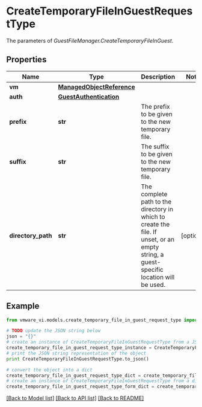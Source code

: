 # CreateTemporaryFileInGuestRequestType

The parameters of *GuestFileManager.CreateTemporaryFileInGuest*. 

## Properties
Name | Type | Description | Notes
------------ | ------------- | ------------- | -------------
**vm** | [**ManagedObjectReference**](ManagedObjectReference.md) |  | 
**auth** | [**GuestAuthentication**](GuestAuthentication.md) |  | 
**prefix** | **str** | The prefix to be given to the new temporary file.  | 
**suffix** | **str** | The suffix to be given to the new temporary file.  | 
**directory_path** | **str** | The complete path to the directory in which to create the file. If unset, or an empty string, a guest-specific location will be used.  | [optional] 

## Example

```python
from vmware_vi.models.create_temporary_file_in_guest_request_type import CreateTemporaryFileInGuestRequestType

# TODO update the JSON string below
json = "{}"
# create an instance of CreateTemporaryFileInGuestRequestType from a JSON string
create_temporary_file_in_guest_request_type_instance = CreateTemporaryFileInGuestRequestType.from_json(json)
# print the JSON string representation of the object
print CreateTemporaryFileInGuestRequestType.to_json()

# convert the object into a dict
create_temporary_file_in_guest_request_type_dict = create_temporary_file_in_guest_request_type_instance.to_dict()
# create an instance of CreateTemporaryFileInGuestRequestType from a dict
create_temporary_file_in_guest_request_type_form_dict = create_temporary_file_in_guest_request_type.from_dict(create_temporary_file_in_guest_request_type_dict)
```
[[Back to Model list]](../README.md#documentation-for-models) [[Back to API list]](../README.md#documentation-for-api-endpoints) [[Back to README]](../README.md)


